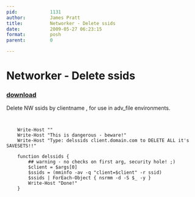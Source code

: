 ```yaml
---
pid:            1131
author:         James Pratt
title:          Networker - Delete ssids
date:           2009-05-27 06:23:15
format:         posh
parent:         0

---
```


# Networker - Delete ssids

### [download](//scripts/1131.ps1)

Delete NW ssids by clientname , for use in adv_file environments.


```posh


	Write-Host ""
	Write-Host "This is dangerous - beware!"
	Write-Host "Type: delssids client.domain.com to DELETE ALL it's SAVESETS!!"

	function delssids {
		## warning - no checks on first arg, security hole! ;)
		$client = $args[0]
		$ssids = (mminfo -av -q "client=$client" -r ssid)
		$ssids | ForEach-Object { nsrmm -d -S $_ -y }
		Write-Host "Done!"
	}

```
